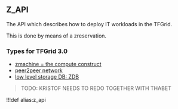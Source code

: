 ## Z_API

The API which describes how to deploy IT workloads in the TFGrid.

This is done by means of a zreservation.

### Types for TFGrid 3.0

- [zmachine = the compute construct](api_zmachine)
- [peer2peer network](api_znet)
- [low level storage DB: ZDB](api_zdb)

>TODO: KRISTOF NEEDS TO REDO TOGETHER WITH THABET

!!!def alias:z_api